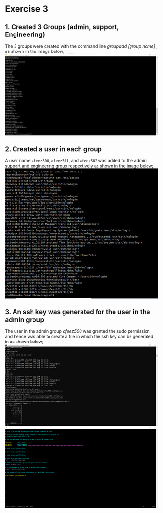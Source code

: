 # Exercise 3
## 1.  Created 3 Groups (admin, support, Engineering)
The 3 groups were created with the command line *groupadd [group name]* , as shown in the image below;
![/etc/group/](../Images/group.png)

## 2. Created a user in each group
A user name `afeez500`, `afeez501`, and `afeez502` was added to the admin, support and engineering group respectively as shown in the image below;
![/etc/passwd](../Images/passwd.png)

## 3. An ssh key was generated for the user in the admin group
The user in the admin group _afeez500_ was granted the sudo permission and hence was able to create a file in which the ssh key can be generated in as shown below; 
![ssh](../Images/ssh.png)
![/etc/sudoers](../Images/ssh%20sudooers.png)